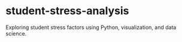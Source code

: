 # student-stress-analysis
Exploring student stress factors using Python, visualization, and data science.

